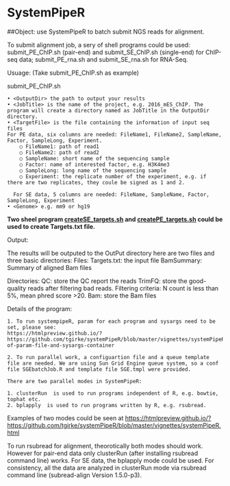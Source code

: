 # SystemPipeR

##Object: use SystemPipeR to batch submit NGS reads for alignment.

To submit alignment job, a sery of shell programs could be used: submit_PE_ChIP.sh (pair-end) and submit_SE_ChIP.sh (single-end) for ChIP-seq data; submit_PE_rna.sh and submit_SE_rna.sh for RNA-Seq.

Usuage: (Take submit_PE_ChIP.sh as example)

submit_PE_ChIP.sh <OutputDir> <JobTitle> <TargetFile> <Genome>

	• <OutputDir> the path to output your results
	• <JobTitle> is the name of the project, e.g. 2016_mES_ChIP. The program will create a directory named as JobTitle in the OutputDir directory.
	• <TargetFile> is the file containing the information of input seq files
	For PE data, six columns are needed: FileName1, FileName2, SampleName, Factor, SampleLong, Experiment.
		○ FileName1: path of read1
		○ FileName2: path of read2
		○ SampleName: short name of the sequencing sample
		○ Factor: name of interested factor, e.g. H3K4me3
		○ SampleLong: long name of the sequencing sample
		○ Experiment: the replicate number of the experiment, e.g. if there are two replicates, they coule be signed as 1 and 2.
		
	  For SE data, 5 columns are needed: FileName, SampleName, Factor, SampleLong, Experiment
	• <Genome> e.g. mm9 or hg19

**Two sheel program [createSE_targets.sh](createSE_targets.sh) and [createPE_targets.sh](createPE_targets.sh) could be used to create Targets.txt file.**

Output:

The results will be outputed to the OutPut directory 
here are two files and three basic directories:
Files:
  Targets.txt: the input file 
  BamSummary: Summary of aligned Bam files

Directories:
  QC: store the QC report the reads
  TrimFQ: store the good-quality reads after filtering bad reads. Filtering criteria: N count is less than 5%, mean phred score >20.
  Bam: store the Bam files

Details of the program:

	1. To run systempipeR, param for each program and sysargs need to be set, please see:
	https://htmlpreview.github.io/?https://github.com/tgirke/systemPipeR/blob/master/vignettes/systemPipeR.html#structure-of-param-file-and-sysargs-container  
	
	2. To run parallel work, a configuartion file and a queue template file are needed. We are using Sun Grid Engine queue system, so a conf file SGEbatchJob.R and template file SGE.tmpl were provided.
	
	There are two parallel modes in SystemPipeR:

	1. clusterRun  is used to run programs independent of R, e.g. bowtie, tophat etc.
	2. bplapply  is used to run programs written by R, e.g. rsubread.
	
Examples of two modes could be seen at https://htmlpreview.github.io/?https://github.com/tgirke/systemPipeR/blob/master/vignettes/systemPipeR.html 

To run rsubread for alignment, theorotically both modes should work. However for pair-end data only clusterRun (after installing rsubread command line) works. For SE data, the bplapply mode could be used. For consistency, all the data are analyzed in clusterRun mode via rsubread command line (subread-align Version 1.5.0-p3).


